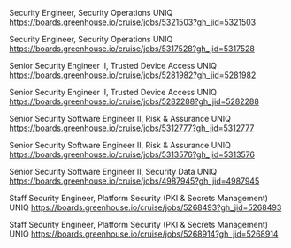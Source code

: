 Security Engineer, Security Operations UNIQ https://boards.greenhouse.io/cruise/jobs/5321503?gh_jid=5321503

Security Engineer, Security Operations UNIQ https://boards.greenhouse.io/cruise/jobs/5317528?gh_jid=5317528

Senior Security Engineer II, Trusted Device Access UNIQ https://boards.greenhouse.io/cruise/jobs/5281982?gh_jid=5281982

Senior Security Engineer II, Trusted Device Access UNIQ https://boards.greenhouse.io/cruise/jobs/5282288?gh_jid=5282288

Senior Security Software Engineer II, Risk & Assurance UNIQ https://boards.greenhouse.io/cruise/jobs/5312777?gh_jid=5312777

Senior Security Software Engineer II, Risk & Assurance UNIQ https://boards.greenhouse.io/cruise/jobs/5313576?gh_jid=5313576

Senior Security Software Engineer II, Security Data  UNIQ https://boards.greenhouse.io/cruise/jobs/4987945?gh_jid=4987945

Staff Security Engineer, Platform Security (PKI & Secrets Management) UNIQ https://boards.greenhouse.io/cruise/jobs/5268493?gh_jid=5268493

Staff Security Engineer, Platform Security (PKI & Secrets Management) UNIQ https://boards.greenhouse.io/cruise/jobs/5268914?gh_jid=5268914

